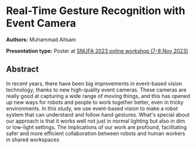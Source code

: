 # Real-Time Gesture Recognition with Event Camera

**Authors:** Muhammad Aitsam

**Presentation type:** Poster at [SNUFA 2023 online workshop (7-8 Nov 2023)](https://snufa.net/2023)

## Abstract

In recent years, there have been big improvements in event-based vision technology, thanks to new high-quality event cameras. These cameras are really good at capturing a wide range of moving things, and this has opened up new ways for robots and people to work together better, even in tricky environments. In this study, we use event-based vision to make a robot system that can understand and follow hand gestures. What's special about our approach is that it works well not just in normal lighting but also in dim or low-light settings. The implications of our work are profound, facilitating safer and more efficient collaboration between robots and human workers in shared workspaces